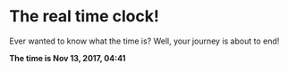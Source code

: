 # The real time clock!

Ever wanted to know what the time is? Well, your journey is about to end!

**The time is Nov 13, 2017, 04:41**
